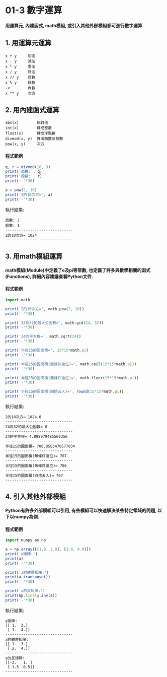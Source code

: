 # 01-3 數字運算

#### 用運算元, 內建函式, math模組, 或引入其他外部模組都可進行數字運算. 


## 1. 用運算元運算

```
x + y	  加法	 	 
x - y	  減法	 	 
x * y	  乘法	 	 
x / y	  除法	 	 
x // y    商數	 
x % y	  餘數	 
-x        負數	 	 
x ** y    次方	 
```


## 2. 用內建函式運算
```
abs(x)        絕對值
int(x)        轉成整數
float(x)      轉成浮點數
divmod(x, y)  算出商數及餘數
pow(x, y)     次方 
```

#### 程式範例
```javascript
q, r = divmod(10, 3)
print('商數:', q)
print('餘數:', r)
print('-'*30)

a = pow(2, 10)
print('2的10次方=', a)
print('-'*30)
```

執行結果:
```
商數: 3
餘數: 1
------------------------------
2的10次方= 1024
------------------------------
```


## 3. 用math模組運算

#### math模組(Module)中定義了e及pi等常數, 也定義了許多與數學相關的函式(Functions), 詳細內容建議查看Python文件.

#### 程式範例
```javascript
import math

print('2的10次方=', math.pow(2, 10))
print('-'*30)

print('24及32的最大公因數=', math.gcd(24, 32))
print('-'*30)

print('24的平方根=', math.sqrt(24))
print('-'*30)

print('半徑15的圓面積=', 15*15*math.pi)
print('-'*30)

print('半徑15的圓面積(無條件進位)=', math.ceil(15*15*math.pi))
print('-'*30)

print('半徑15的圓面積(無條件進位)=', math.floor(15*15*math.pi))
print('-'*30)

print('半徑15的圓面積(四捨五入)=', round(15*15*math.pi))
print('-'*30)
```

執行結果:
```
2的10次方= 1024.0
------------------------------
24及32的最大公因數= 8
------------------------------
24的平方根= 4.898979485566356
------------------------------
半徑15的圓面積= 706.8583470577034
------------------------------
半徑15的圓面積(無條件進位)= 707
------------------------------
半徑15的圓面積(無條件進位)= 706
------------------------------
半徑15的圓面積(四捨五入)= 707
------------------------------
```


## 4. 引入其他外部模組

#### Python有許多外部模組可以引用, 有些模組可以快速解決某些特定領域的問題, 以下以numpy為例.

#### 程式範例
```javascript
import numpy as np

a = np.array([[1.0, 2.0], [3.0, 4.0]])
print('a矩陣:')
print(a)
print('-'*30)

print('a的轉置矩陣:')
print(a.transpose())
print('-'*30) 

print('a的反矩陣:')
print(np.linalg.inv(a))
print('-'*30)
```

執行結果:
```
a矩陣:
[[ 1.  2.]
 [ 3.  4.]]
------------------------------
a的轉置矩陣:
[[ 1.  3.]
 [ 2.  4.]]
------------------------------
a的反矩陣:
[[-2.   1. ]
 [ 1.5 -0.5]]
------------------------------
```

